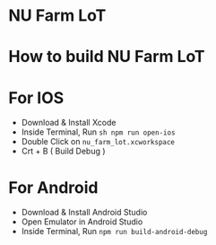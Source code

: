 # NU Farm LoT

# How to build NU Farm LoT
# For IOS
+ Download & Install Xcode 
+ Inside Terminal, Run  ```sh npm run open-ios```
+ Double Click on `nu_farm_lot.xcworkspace`
+ Crt + B ( Build Debug )
# For Android
+ Download & Install Android Studio
+ Open Emulator in Android Studio
+ Inside Terminal, Run `npm run build-android-debug`
